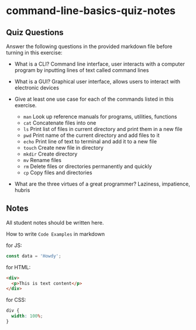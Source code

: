 # command-line-basics-quiz-notes

## Quiz Questions

Answer the following questions in the provided markdown file before turning in this exercise:

- What is a CLI?
  Command line interface, user interacts with a computer program by inputting lines of text called command lines
- What is a GUI?
  Graphical user interface, allows users to interact with electronic devices
- Give at least one use case for each of the commands listed in this exercise.

  - `man`
    Look up reference manuals for programs, utilities, functions
  - `cat`
    Concatenate files into one
  - `ls`
    Print list of files in current directory and print them in a new file
  - `pwd`
    Print name of the current directory and add files to it
  - `echo`
    Print line of text to terminal and add it to a new file
  - `touch`
    Create new file in directory
  - `mkdir`
    Create directory
  - `mv`
    Rename files
  - `rm`
    Delete files or directories permanently and quickly
  - `cp`
    Copy files and directories

- What are the three virtues of a great programmer?
  Laziness, impatience, hubris

## Notes

All student notes should be written here.

How to write `Code Examples` in markdown

for JS:

```javascript
const data = 'Howdy';
```

for HTML:

```html
<div>
  <p>This is text content</p>
</div>
```

for CSS:

```css
div {
  width: 100%;
}
```

